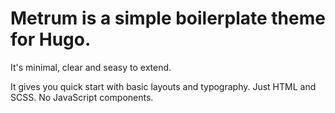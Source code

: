 

# Metrum is a simple boilerplate theme for Hugo.

It's minimal, clear and seasy to extend.

It gives you quick start with basic layouts and typography.
Just HTML and SCSS.
No JavaScript components.


